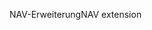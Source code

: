 <span data-ttu-id="01c63-101">NAV-Erweiterung</span><span class="sxs-lookup"><span data-stu-id="01c63-101">NAV extension</span></span>